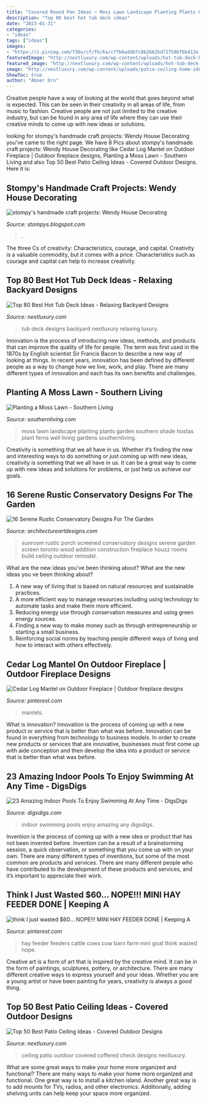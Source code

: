 ```yaml
---
title: "Covered Round Pen Ideas ~ Moss Lawn Landscape Planting Plants Garden Southern Shade Hostas Plant Ferns Well Living Gardens Southernliving"
description: "Top 80 best hot tub deck ideas"
date: "2023-01-31"
categories:
- "ideas"
tags: ["ideas"]
images:
- "https://i.pinimg.com/736x/cf/fb/6a/cffb6addb7c8b2662bd72758bfbb412e.jpg"
featuredImage: "http://nextluxury.com/wp-content/uploads/hot-tub-deck-home-ideas.jpg"
featured_image: "http://nextluxury.com/wp-content/uploads/hot-tub-deck-home-ideas.jpg"
image: "http://nextluxury.com/wp-content/uploads/patio-ceiling-home-ideas.jpg"
ShowToc: true
author: "Abner Orn"
---
```



Creative people have a way of looking at the world that goes beyond what is expected. This can be seen in their creativity in all areas of life, from music to fashion. Creative people are not just limited to the creative industry, but can be found in any area of life where they can use their creative minds to come up with new ideas or solutions.

	

		
looking for stompy&#039;s handmade craft projects: Wendy House Decorating you've came to the right page. We have 8 Pics about stompy&#039;s handmade craft projects: Wendy House Decorating like Cedar Log Mantel on Outdoor Fireplace | Outdoor fireplace designs, Planting a Moss Lawn - Southern Living and also Top 50 Best Patio Ceiling Ideas - Covered Outdoor Designs. Here it is:
		
    
## Stompy&#039;s Handmade Craft Projects: Wendy House Decorating

<img loading=lazy src="http://1.bp.blogspot.com/-wH47sC1biHU/UC5Tchvt0bI/AAAAAAAAAI4/UsOk5Ms3evM/w1200-h630-p-k-no-nu/2012_06WendyHouse.jpg" onerror="this.onerror=null;this.src='https://tse1.mm.bing.net/th?id=OIP.oSXg5xqykpaGkwyGd8dkjQHaD4&amp;pid=15.1';" alt="stompy&#039;s handmade craft projects: Wendy House Decorating">

_Source: stompys.blogspot.com_

>. 

	

The three Cs of creativity: Characteristics, courage, and capital.
Creativity is a valuable commodity, but it comes with a price. Characteristics such as courage and capital can help to increase creativity.

    
## Top 80 Best Hot Tub Deck Ideas - Relaxing Backyard Designs

<img loading=lazy src="http://nextluxury.com/wp-content/uploads/hot-tub-deck-home-ideas.jpg" onerror="this.onerror=null;this.src='https://tse4.mm.bing.net/th?id=OIP.kj9NdoSG8K6w2jODcURGYQHaHa&amp;pid=15.1';" alt="Top 80 Best Hot Tub Deck Ideas - Relaxing Backyard Designs">

_Source: nextluxury.com_

>tub deck designs backyard nextluxury relaxing luxury. 

	

Innovation is the process of introducing new ideas, methods, and products that can improve the quality of life for people. The term was first used in the 1870s by English scientist Sir Francis Bacon to describe a new way of looking at things. In recent years, innovation has been defined by different people as a way to change how we live, work, and play. There are many different types of innovation and each has its own benefits and challenges.

    
## Planting A Moss Lawn - Southern Living

<img loading=lazy src="https://img1.southernliving.timeinc.net/sites/default/files/styles/4_3_horizontal_-_1200x900/public/image/2016/03/main/8bbd5f9c1803ad3b6503_8305.jpg?itok=UEXMh-DX" onerror="this.onerror=null;this.src='https://tse1.mm.bing.net/th?id=OIP.WkrH39o2xuU16suNtLv4FwHaLH&amp;pid=15.1';" alt="Planting a Moss Lawn - Southern Living">

_Source: southernliving.com_

>moss lawn landscape planting plants garden southern shade hostas plant ferns well living gardens southernliving. 

	

Creativity is something that we all have in us. Whether it’s finding the new and interesting ways to do something or just coming up with new ideas, creativity is something that we all have in us. It can be a great way to come up with new ideas and solutions for problems, or just help us achieve our goals.

    
## 16 Serene Rustic Conservatory Designs For The Garden

<img loading=lazy src="https://www.architectureartdesigns.com/wp-content/uploads/2015/05/16-Serene-Rustic-Conservatory-Designs-For-The-Garden-10-630x420.jpg" onerror="this.onerror=null;this.src='https://tse3.mm.bing.net/th?id=OIP.uOK21BPLyv75I9ccDd1GzAHaE8&amp;pid=15.1';" alt="16 Serene Rustic Conservatory Designs For The Garden">

_Source: architectureartdesigns.com_

>sunroom rustic porch screened conservatory designs serene garden screen toronto wood addition construction fireplace houzz rooms build ceiling outdoor remodel. 

	

What are the new ideas you’ve been thinking about?
What are the new ideas you ve been thinking about? 

1. A new way of living that is based on natural resources and sustainable practices. 
2. A more efficient way to manage resources including using technology to automate tasks and make them more efficient. 
3. Reducing energy use through conservation measures and using green energy sources. 
4. Finding a new way to make money such as through entrepreneurship or starting a small business. 
5. Reinforcing social norms by teaching people different ways of living and how to interact with others effectively.

    
## Cedar Log Mantel On Outdoor Fireplace | Outdoor Fireplace Designs

<img loading=lazy src="https://i.pinimg.com/736x/cf/fb/6a/cffb6addb7c8b2662bd72758bfbb412e.jpg" onerror="this.onerror=null;this.src='https://tse2.mm.bing.net/th?id=OIP.NZ1fCRItVowm5BVEIF6Y6gHaEz&amp;pid=15.1';" alt="Cedar Log Mantel on Outdoor Fireplace | Outdoor fireplace designs">

_Source: pinterest.com_

>mantels. 

	

What is innovation?
Innovation is the process of coming up with a new product or service that is better than what was before. Innovation can be found in everything from technology to business models. In order to create new products or services that are innovative, businesses must first come up with aide conception and then develop the idea into a product or service that is better than what was before.

    
## 23 Amazing Indoor Pools To Enjoy Swimming At Any Time - DigsDigs

<img loading=lazy src="https://www.digsdigs.com/photos/amazing-indoor-pools-to-enjoy-swimming-at-any-time-5-554x739.jpg" onerror="this.onerror=null;this.src='https://tse4.mm.bing.net/th?id=OIP.NiC5n5atmk_UKAfptC6v9QHaJ4&amp;pid=15.1';" alt="23 Amazing Indoor Pools To Enjoy Swimming At Any Time - DigsDigs">

_Source: digsdigs.com_

>indoor swimming pools enjoy amazing any digsdigs. 

	

Invention is the process of coming up with a new idea or product that has not been invented before. Invention can be a result of a brainstorming session, a quick observation, or something that you come up with on your own. There are many different types of inventions, but some of the most common are products and services. There are many different people who have contributed to the development of these products and services, and it’s important to appreciate their work.

    
## Think I Just Wasted $60... NOPE!!! MINI HAY FEEDER DONE | Keeping A

<img loading=lazy src="https://i.pinimg.com/736x/0f/85/31/0f8531f23d97cb41a121b8b45aead5b9.jpg" onerror="this.onerror=null;this.src='https://tse1.mm.bing.net/th?id=OIP.TqKUxv0gsJ7VQysBBDQjYwHaJ4&amp;pid=15.1';" alt="think I just wasted $60... NOPE!!! MINI HAY FEEDER DONE | Keeping A">

_Source: pinterest.com_

>hay feeder feeders cattle cows cow barn farm mini goat think wasted nope. 

	

Creative art is a form of art that is inspired by the creative mind. It can be in the form of paintings, sculptures, pottery, or architecture. There are many different creative ways to express yourself and your ideas. Whether you are a young artist or have been painting for years, creativity is always a good thing.

    
## Top 50 Best Patio Ceiling Ideas - Covered Outdoor Designs

<img loading=lazy src="http://nextluxury.com/wp-content/uploads/patio-ceiling-home-ideas.jpg" onerror="this.onerror=null;this.src='https://tse4.mm.bing.net/th?id=OIP.XLZ3WVwa1jEg-7a7mK0GtwHaGt&amp;pid=15.1';" alt="Top 50 Best Patio Ceiling Ideas - Covered Outdoor Designs">

_Source: nextluxury.com_

>ceiling patio outdoor covered coffered check designs nextluxury. 

	

What are some great ways to make your home more organized and functional?
There are many ways to make your home more organized and functional. One great way is to install a kitchen island. Another great way is to add mounts for TVs, radios, and other electronics. Additionally, adding shelving units can help keep your space more organized.

